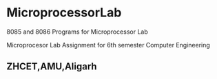 # MicroprocessorLab
8085 and 8086 Programs for Microprocessor Lab 


Microprocesor Lab Assignment for 6th semester Computer Engineering

## ZHCET,AMU,Aligarh
